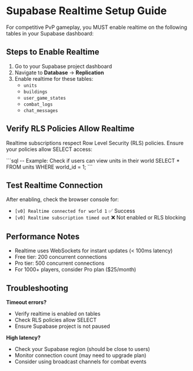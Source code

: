 # Supabase Realtime Setup Guide

For competitive PvP gameplay, you MUST enable realtime on the following tables in your Supabase dashboard:

## Steps to Enable Realtime

1. Go to your Supabase project dashboard
2. Navigate to **Database** → **Replication**
3. Enable realtime for these tables:
   - `units`
   - `buildings`
   - `user_game_states`
   - `combat_logs`
   - `chat_messages`

## Verify RLS Policies Allow Realtime

Realtime subscriptions respect Row Level Security (RLS) policies. Ensure your policies allow SELECT access:

\`\`\`sql
-- Example: Check if users can view units in their world
SELECT * FROM units WHERE world_id = 1;
\`\`\`

## Test Realtime Connection

After enabling, check the browser console for:
- `[v0] Realtime connected for world 1` ✅ Success
- `[v0] Realtime subscription timed out` ❌ Not enabled or RLS blocking

## Performance Notes

- Realtime uses WebSockets for instant updates (< 100ms latency)
- Free tier: 200 concurrent connections
- Pro tier: 500 concurrent connections
- For 1000+ players, consider Pro plan ($25/month)

## Troubleshooting

**Timeout errors?**
- Verify realtime is enabled on tables
- Check RLS policies allow SELECT
- Ensure Supabase project is not paused

**High latency?**
- Check your Supabase region (should be close to users)
- Monitor connection count (may need to upgrade plan)
- Consider using broadcast channels for combat events
